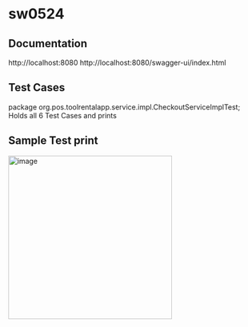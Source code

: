 # sw0524

## Documentation
http://localhost:8080
http://localhost:8080/swagger-ui/index.html

## Test Cases
package org.pos.toolrentalapp.service.impl.CheckoutServiceImplTest;   Holds all 6 Test Cases and prints

## Sample Test print
<img width="327" alt="image" src="https://github.com/simon810/sw0524/assets/77857410/2298a9de-0111-4e87-b239-e85dd5e4b2ee">
